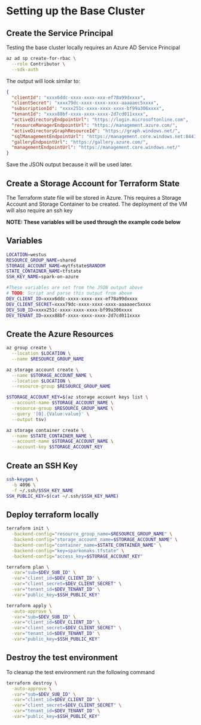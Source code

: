 # Setting up the Base Cluster

## Create the Service Principal

Testing the base cluster locally requires an Azure AD Service Principal

```bash
az ad sp create-for-rbac \
  --role Contributor \
  --sdk-auth
```

The output will look similar to:

```json
{
  "clientId": "xxxx6ddc-xxxx-xxxx-xxx-ef78a99dxxxx",
  "clientSecret": "xxxx79dc-xxxx-xxxx-xxxx-aaaaaec5xxxx",
  "subscriptionId": "xxxx251c-xxxx-xxxx-xxxx-bf99a306xxxx",
  "tenantId": "xxxx88bf-xxxx-xxxx-xxxx-2d7cd011xxxx",
  "activeDirectoryEndpointUrl": "https://login.microsoftonline.com",
  "resourceManagerEndpointUrl": "https://management.azure.com/",
  "activeDirectoryGraphResourceId": "https://graph.windows.net/",
  "sqlManagementEndpointUrl": "https://management.core.windows.net:8443/",
  "galleryEndpointUrl": "https://gallery.azure.com/",
  "managementEndpointUrl": "https://management.core.windows.net/"
}
```

Save the JSON output because it will be used later.

## Create a Storage Account for Terraform State

The Terraform state file will be stored in Azure. This requires a Storage Account and Storage Container to be created. The deployment of the VM will also require an ssh key

**NOTE: These variables will be used through the example code below**

## Variables

```bash
LOCATION=westus
RESOURCE_GROUP_NAME=shared
STORAGE_ACCOUNT_NAME=mytfstate$RANDOM
STATE_CONTAINER_NAME=tfstate
SSH_KEY_NAME=spark-on-azure

#These variables are set from the JSON output above
# TODO: Script and parse this output from above
DEV_CLIENT_ID=xxxx6ddc-xxxx-xxxx-xxx-ef78a99dxxxx
DEV_CLIENT_SECRET=xxxx79dc-xxxx-xxxx-xxxx-aaaaaec5xxxx
DEV_SUB_ID=xxxx251c-xxxx-xxxx-xxxx-bf99a306xxxx
DEV_TENANT_ID=xxxx88bf-xxxx-xxxx-xxxx-2d7cd011xxxx
```

## Create the Azure Resources

```bash
az group create \
  --location $LOCATION \
  --name $RESOURCE_GROUP_NAME

az storage account create \
  --name $STORAGE_ACCOUNT_NAME \
  --location $LOCATION \
  --resource-group $RESOURCE_GROUP_NAME

$STORAGE_ACCOUNT_KEY=$(az storage account keys list \
  --account-name $STORAGE_ACCOUNT_NAME \
  -resource-group $RESOURCE_GROUP_NAME \
  --query '[0].{Value:value}' \
  --output tsv)

az storage container create \
  --name $STATE_CONTAINER_NAME \
  --account-name $STORAGE_ACCOUNT_NAME \
  --account-key $STORAGE_ACCOUNT_KEY
```

## Create an SSH Key

```bash
ssh-keygen \
  -b 4096 \
  -f ~/.ssh/$SSH_KEY_NAME
SSH_PUBLIC_KEY=$(cat ~/.ssh/$SSH_KEY_NAME)
```

## Deploy terraform locally

```bash
terraform init \
  -backend-config="resource_group_name=$RESOURCE_GROUP_NAME" \
  -backend-config="storage_account_name=$STORAGE_ACCOUNT_NAME" \
  -backend-config="container_name=$STATE_CONTAINER_NAME" \
  -backend-config="key=sparkonaks.tfstate" \
  -backend-config="access_key=$STORAGE_ACCOUNT_KEY"

terraform plan \
  -var="sub=$DEV_SUB_ID" \
  -var="client_id=$DEV_CLIENT_ID" \
  -var="client_secret=$DEV_CLIENT_SECRET" \
  -var="tenant_id=$DEV_TENANT_ID" \
  -var="public_key=$SSH_PUBLIC_KEY"

terraform apply \
  -auto-approve \
  -var="sub=$DEV_SUB_ID" \
  -var="client_id=$DEV_CLIENT_ID" \
  -var="client_secret=$DEV_CLIENT_SECRET" \
  -var="tenant_id=$DEV_TENANT_ID" \
  -var="public_key=$SSH_PUBLIC_KEY"
```

## Destroy the test environment

To cleanup the test environment run the following command

```bash
terraform destroy \
  -auto-approve \
  -var="sub=$DEV_SUB_ID" \
  -var="client_id=$DEV_CLIENT_ID" \
  -var="client_secret=$DEV_CLIENT_SECRET" \
  -var="tenant_id=$DEV_TENANT_ID" \
  -var="public_key=$SSH_PUBLIC_KEY"
```
